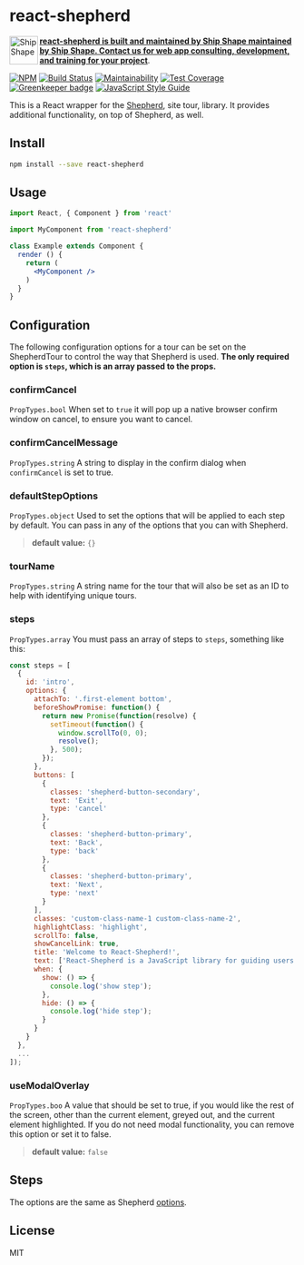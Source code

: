 # react-shepherd

<div>
  <a href="https://shipshape.io">
    <img align="left" src="http://i.imgur.com/DWHQjA5.png" alt="Ship Shape" width="50" height="50"/>
  </a>
 
  **[react-shepherd is built and maintained by Ship Shape maintained by Ship Shape. Contact us for web app consulting, development, and training for your project](https://shipshape.io/)**.
</div>  

[![NPM](https://img.shields.io/npm/v/react-shepherd.svg)](https://www.npmjs.com/package/react-shepherd)
[![Build Status](https://travis-ci.org/shipshapecode/react-shepherd.svg)](https://travis-ci.org/shipshapecode/react-shepherd)
[![Maintainability](https://api.codeclimate.com/v1/badges/d5273e1d465352a6df4e/maintainability)](https://codeclimate.com/github/shipshapecode/react-shepherd/maintainability)
[![Test Coverage](https://api.codeclimate.com/v1/badges/d5273e1d465352a6df4e/test_coverage)](https://codeclimate.com/github/shipshapecode/react-shepherd/test_coverage)
[![Greenkeeper badge](https://badges.greenkeeper.io/shipshapecode/react-shepherd.svg)](https://greenkeeper.io/)
[![JavaScript Style Guide](https://img.shields.io/badge/code_style-standard-brightgreen.svg)](https://standardjs.com)

This is a React wrapper for the [Shepherd](https://github.com/shipshapecode/shepherd), site tour, library.
It provides additional functionality, on top of Shepherd, as well.

## Install

```bash
npm install --save react-shepherd
```

## Usage

```jsx
import React, { Component } from 'react'

import MyComponent from 'react-shepherd'

class Example extends Component {
  render () {
    return (
      <MyComponent />
    )
  }
}
```

## Configuration

The following configuration options for a tour can be set on the ShepherdTour to control the way that Shepherd is used.
**The only required option is `steps`, which is an array passed to the props.**

### confirmCancel
`PropTypes.bool`
When set to `true` it will pop up a native browser confirm window on cancel, to ensure you want to cancel.

### confirmCancelMessage
`PropTypes.string`
A string to display in the confirm dialog when `confirmCancel` is set to true.

### defaultStepOptions
`PropTypes.object`
Used to set the options that will be applied to each step by default. You can pass in any of the options that you can with Shepherd.

> **default value:** `{}`

### tourName
`PropTypes.string`
A string name for the tour that will also be set as an ID to help with identifying unique tours.

### steps
`PropTypes.array`
You must pass an array of steps to `steps`, something like this:

```js
const steps = [
  {
    id: 'intro',
    options: {
      attachTo: '.first-element bottom',
      beforeShowPromise: function() {
        return new Promise(function(resolve) {
          setTimeout(function() {
            window.scrollTo(0, 0);
            resolve();
          }, 500);
        });
      },
      buttons: [
        {
          classes: 'shepherd-button-secondary',
          text: 'Exit',
          type: 'cancel'
        },
        {
          classes: 'shepherd-button-primary',
          text: 'Back',
          type: 'back'
        },
        {
          classes: 'shepherd-button-primary',
          text: 'Next',
          type: 'next'
        }
      ],
      classes: 'custom-class-name-1 custom-class-name-2',
      highlightClass: 'highlight',
      scrollTo: false,
      showCancelLink: true,
      title: 'Welcome to React-Shepherd!',
      text: ['React-Shepherd is a JavaScript library for guiding users through your React app.'],
      when: {
        show: () => {
          console.log('show step');
        },
        hide: () => {
          console.log('hide step');
        }
      }
    }
  },
  ...
]);
```

### useModalOverlay
`PropTypes.boo`
A value that should be set to true, if you would like the rest of the screen, other than the current element,
greyed out, and the current element highlighted. If you do not need modal functionality, you can remove this option or set it to false.

> **default value:** `false`

## Steps

The options are the same as Shepherd [options](https://shipshapecode.github.io/shepherd/#steps).

## License

MIT
